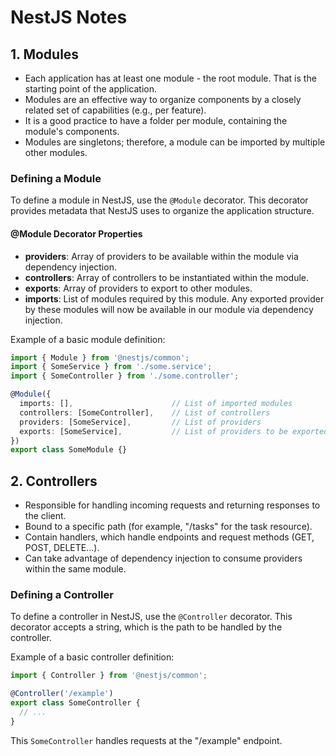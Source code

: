 # NestJS Notes

## 1. Modules

- Each application has at least one module - the root module. That is the starting point of the application.
- Modules are an effective way to organize components by a closely related set of capabilities (e.g., per feature).
- It is a good practice to have a folder per module, containing the module's components.
- Modules are singletons; therefore, a module can be imported by multiple other modules.

### Defining a Module

To define a module in NestJS, use the `@Module` decorator. This decorator provides metadata that NestJS uses to organize the application structure.

#### @Module Decorator Properties

- **providers**: Array of providers to be available within the module via dependency injection.
- **controllers**: Array of controllers to be instantiated within the module.
- **exports**: Array of providers to export to other modules.
- **imports**: List of modules required by this module. Any exported provider by these modules will now be available in our module via dependency injection.

Example of a basic module definition:

```typescript
import { Module } from '@nestjs/common';
import { SomeService } from './some.service';
import { SomeController } from './some.controller';

@Module({
  imports: [],                      // List of imported modules
  controllers: [SomeController],    // List of controllers
  providers: [SomeService],         // List of providers
  exports: [SomeService],           // List of providers to be exported for other modules to use
})
export class SomeModule {}
```

## 2. Controllers

- Responsible for handling incoming requests and returning responses to the client.
- Bound to a specific path (for example, "/tasks" for the task resource).
- Contain handlers, which handle endpoints and request methods (GET, POST, DELETE...).
- Can take advantage of dependency injection to consume providers within the same module.

### Defining a Controller

To define a controller in NestJS, use the `@Controller` decorator. This decorator accepts a string, which is the path to be handled by the controller.

Example of a basic controller definition:

```typescript
import { Controller } from '@nestjs/common';

@Controller('/example')
export class SomeController {
  // ...
}
```

This `SomeController` handles requests at the "/example" endpoint.